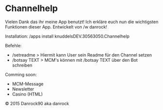 # Channelhelp

Vielen Dank das ihr meine App benutzt!
Ich erkläre euch nun die wichtigsten Funktionen dieser App. Entwickelt von /w danrock!

Installation: /apps install knuddelsDEV.30563050.Channelhelp

Befehle:
- /setreadme  > Hiermit kann User sein Readme für den Channel setzen
- /botsay TEXT > MCM's können mit /botsay TEXT über den Bot schreiben

Comming soon:
- MCM-Message
- Newsletter
- Casino (HTML)


© 2015 Danrock90 aka danrock

